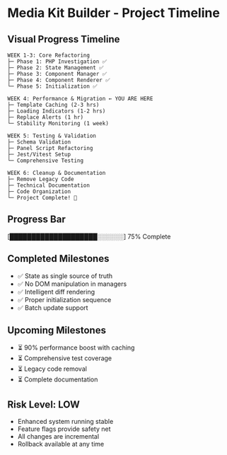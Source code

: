 # Media Kit Builder - Project Timeline

## Visual Progress Timeline

```
WEEK 1-3: Core Refactoring
├─ Phase 1: PHP Investigation ✅
├─ Phase 2: State Management ✅  
├─ Phase 3: Component Manager ✅
├─ Phase 4: Component Renderer ✅
└─ Phase 5: Initialization ✅

WEEK 4: Performance & Migration ← YOU ARE HERE
├─ Template Caching (2-3 hrs)
├─ Loading Indicators (1-2 hrs)
├─ Replace Alerts (1 hr)
└─ Stability Monitoring (1 week)

WEEK 5: Testing & Validation
├─ Schema Validation
├─ Panel Script Refactoring
├─ Jest/Vitest Setup
└─ Comprehensive Testing

WEEK 6: Cleanup & Documentation
├─ Remove Legacy Code
├─ Technical Documentation
├─ Code Organization
└─ Project Complete! 🎉
```

## Progress Bar
[████████████████████░░░░░░] 75% Complete

## Completed Milestones
- ✅ State as single source of truth
- ✅ No DOM manipulation in managers
- ✅ Intelligent diff rendering
- ✅ Proper initialization sequence
- ✅ Batch update support

## Upcoming Milestones
- ⏳ 90% performance boost with caching
- ⏳ Comprehensive test coverage
- ⏳ Legacy code removal
- ⏳ Complete documentation

## Risk Level: LOW
- Enhanced system running stable
- Feature flags provide safety net
- All changes are incremental
- Rollback available at any time